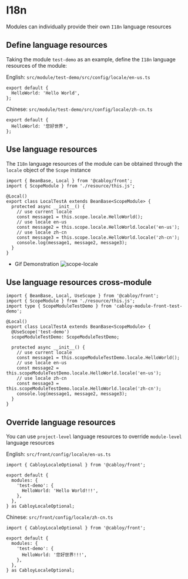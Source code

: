 # I18n

Modules can individually provide their own `I18n` language resources

## Define language resources

Taking the module `test-demo` as an example, define the `I18n` language resources of the module:

English: `src/module/test-demo/src/config/locale/en-us.ts`

```typescript{2}
export default {
  HelloWorld: 'Hello World',
};
```

Chinese: `src/module/test-demo/src/config/locale/zh-cn.ts`

```typescript{2}
export default {
  HelloWorld: '您好世界',
};
```

## Use language resources

The `I18n` language resources of the module can be obtained through the `locale` object of the `Scope` instance

```typescript{7-13}
import { BeanBase, Local } from '@cabloy/front';
import { ScopeModule } from './resource/this.js';

@Local()
export class LocalTestA extends BeanBase<ScopeModule> {
  protected async __init__() {
    // use current locale
    const message1 = this.scope.locale.HelloWorld();
    // use locale en-us
    const message2 = this.scope.locale.HelloWorld.locale('en-us');
    // use locale zh-cn
    const message3 = this.scope.locale.HelloWorld.locale('zh-cn');
    console.log(message1, message2, message3);
  }
}
```

- Gif Demonstration
  ![scope-locale](https://cabloy-1258265067.cos.ap-shanghai.myqcloud.com/image/scope-locale.gif)

## Use language resources cross-module

```typescript{3,7-8,11-17}
import { BeanBase, Local, UseScope } from '@cabloy/front';
import { ScopeModule } from './resource/this.js';
import type { ScopeModuleTestDemo } from 'cabloy-module-front-test-demo';

@Local()
export class LocalTestA extends BeanBase<ScopeModule> {
  @UseScope('test-demo')
  scopeModuleTestDemo: ScopeModuleTestDemo;

  protected async __init__() {
    // use current locale
    const message1 = this.scopeModuleTestDemo.locale.HelloWorld();
    // use locale en-us
    const message2 = this.scopeModuleTestDemo.locale.HelloWorld.locale('en-us');
    // use locale zh-cn
    const message3 = this.scopeModuleTestDemo.locale.HelloWorld.locale('zh-cn');
    console.log(message1, message2, message3);
  }
}
```

## Override language resources

You can use `project-level` language resources to override `module-level` language resources

English: `src/front/config/locale/en-us.ts`

```typescript{5-7}
import { CabloyLocaleOptional } from '@cabloy/front';

export default {
  modules: {
    'test-demo': {
      HelloWorld: 'Hello World!!!',
    },
  },
} as CabloyLocaleOptional;
```

Chinese: `src/front/config/locale/zh-cn.ts`

```typescript{5-7}
import { CabloyLocaleOptional } from '@cabloy/front';

export default {
  modules: {
    'test-demo': {
      HelloWorld: '您好世界!!!',
    },
  },
} as CabloyLocaleOptional;
```

